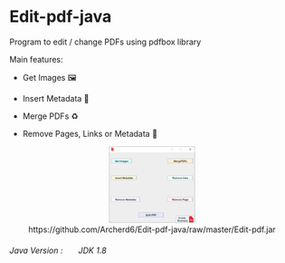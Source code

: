 # Edit-pdf-java
Program to edit / change PDFs using pdfbox library

Main features:

   + Get Images 🖼️

   + Insert Metadata 🔻

   + Merge PDFs ♻️

   + Remove Pages, Links or Metadata 🔽


<p align="center">
	<img src="https://raw.githubusercontent.com/Archerd6/Edit-pdf-java/master/res/imgs/Pdf-edit-java-V2.png" style="width:30%">
	<br>
	https://github.com/Archerd6/Edit-pdf-java/raw/master/Edit-pdf.jar
</p>


###### Java Version : &nbsp; &nbsp; &nbsp;  JDK 1.8


